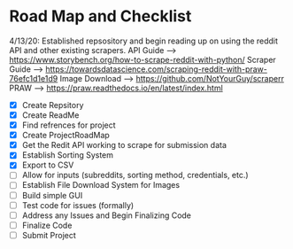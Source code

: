 # Road Map and Checklist

4/13/20: Established repsository and begin reading up on using the reddit API and other existing scrapers.
API Guide --> https://www.storybench.org/how-to-scrape-reddit-with-python/
Scraper Guide --> https://towardsdatascience.com/scraping-reddit-with-praw-76efc1d1e1d9
Image Download --> https://github.com/NotYourGuy/scraperr
PRAW --> https://praw.readthedocs.io/en/latest/index.html


- [X] Create Repsitory
- [X] Create ReadMe
- [X] Find refrences for project
- [X] Create ProjectRoadMap
- [X] Get the Redit API working to scrape for submission data
- [X] Establish Sorting System
- [X] Export to CSV
- [ ] Allow for inputs (subreddits, sorting method, credentials, etc.)
- [ ] Establish File Download System for Images
- [ ] Build simple GUI
- [ ] Test code for issues (formally)
- [ ] Address any Issues and Begin Finalizing Code
- [ ] Finalize Code
- [ ] Submit Project
